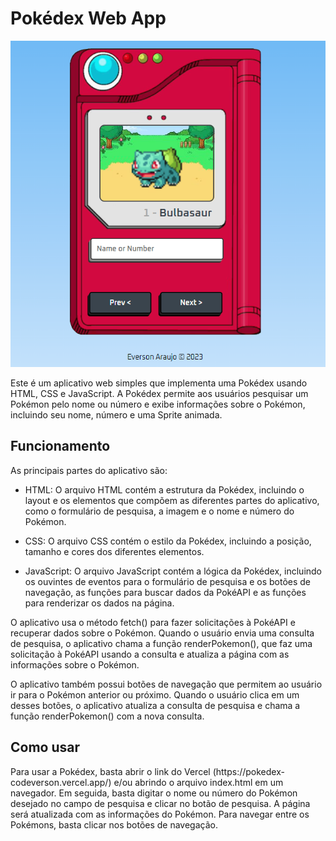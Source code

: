 <h1>Pokédex Web App</h1>

![Web App Pokedex](./App.png)

Este é um aplicativo web simples que implementa uma Pokédex usando HTML, CSS e JavaScript. A Pokédex permite aos usuários pesquisar um Pokémon pelo nome ou número e exibe informações sobre o Pokémon, incluindo seu nome, número e uma Sprite animada.

<h2>Funcionamento</h2>

As principais partes do aplicativo são:

- HTML: O arquivo HTML contém a estrutura da Pokédex, incluindo o layout e os elementos que compõem as diferentes partes do aplicativo, como o formulário de pesquisa, a imagem e o nome e número do Pokémon.

- CSS: O arquivo CSS contém o estilo da Pokédex, incluindo a posição, tamanho e cores dos diferentes elementos.

- JavaScript: O arquivo JavaScript contém a lógica da Pokédex, incluindo os ouvintes de eventos para o formulário de pesquisa e os botões de navegação, as funções para buscar dados da PokéAPI e as funções para renderizar os dados na página.

O aplicativo usa o método fetch() para fazer solicitações à PokéAPI e recuperar dados sobre o Pokémon. Quando o usuário envia uma consulta de pesquisa, o aplicativo chama a função renderPokemon(), que faz uma solicitação à PokéAPI usando a consulta e atualiza a página com as informações sobre o Pokémon.

O aplicativo também possui botões de navegação que permitem ao usuário ir para o Pokémon anterior ou próximo. Quando o usuário clica em um desses botões, o aplicativo atualiza a consulta de pesquisa e chama a função renderPokemon() com a nova consulta.

<h2>Como usar</h2>
Para usar a Pokédex, basta abrir o link do Vercel (https://pokedex-codeverson.vercel.app/) e/ou abrindo o arquivo index.html em um navegador. Em seguida, basta digitar o nome ou número do Pokémon desejado no campo de pesquisa e clicar no botão de pesquisa. A página será atualizada com as informações do Pokémon. Para navegar entre os Pokémons, basta clicar nos botões de navegação.

